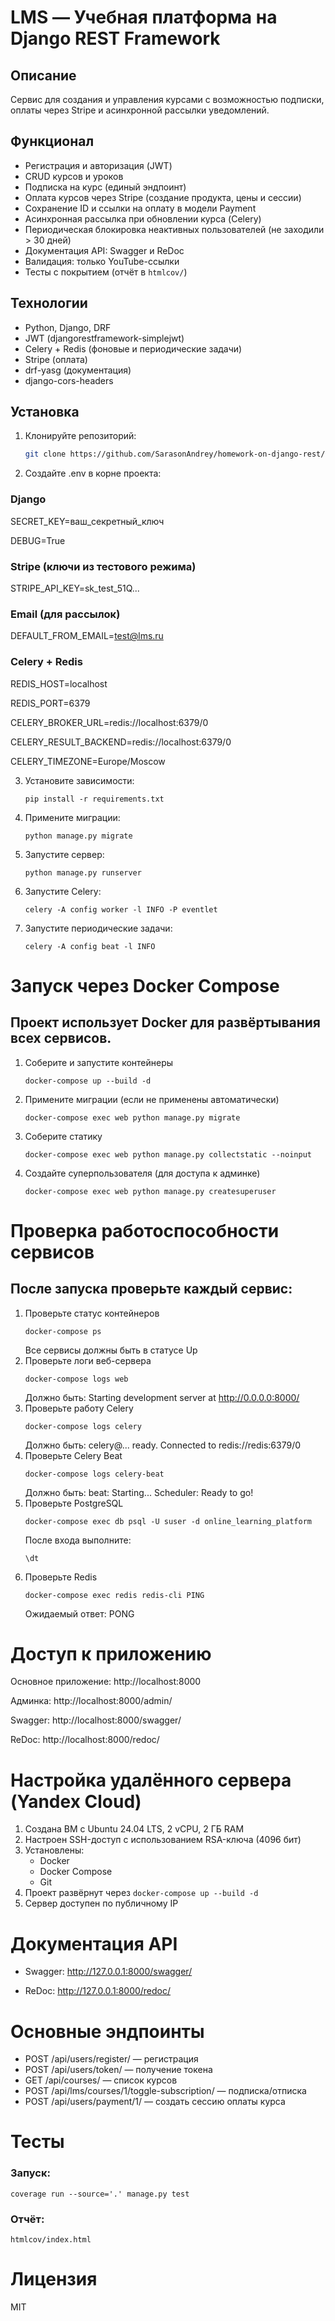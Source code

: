 # LMS — Учебная платформа на Django REST Framework

## Описание

Сервис для создания и управления курсами с возможностью подписки, оплаты через Stripe и асинхронной рассылки
уведомлений.

## Функционал

- Регистрация и авторизация (JWT)
- CRUD курсов и уроков
- Подписка на курс (единый эндпоинт)
- Оплата курсов через Stripe (создание продукта, цены и сессии)
- Сохранение ID и ссылки на оплату в модели Payment
- Асинхронная рассылка при обновлении курса (Celery)
- Периодическая блокировка неактивных пользователей (не заходили > 30 дней)
- Документация API: Swagger и ReDoc
- Валидация: только YouTube-ссылки
- Тесты с покрытием (отчёт в `htmlcov/`)

## Технологии

- Python, Django, DRF
- JWT (djangorestframework-simplejwt)
- Celery + Redis (фоновые и периодические задачи)
- Stripe (оплата)
- drf-yasg (документация)
- django-cors-headers

## Установка

1. Клонируйте репозиторий:
   ```bash
   git clone https://github.com/SarasonAndrey/homework-on-django-rest/
   
   ```
2. Создайте .env в корне проекта:

### Django

SECRET_KEY=ваш_секретный_ключ

DEBUG=True

### Stripe (ключи из тестового режима)

STRIPE_API_KEY=sk_test_51Q...

### Email (для рассылок)

DEFAULT_FROM_EMAIL=test@lms.ru

### Celery + Redis

REDIS_HOST=localhost

REDIS_PORT=6379

CELERY_BROKER_URL=redis://localhost:6379/0

CELERY_RESULT_BACKEND=redis://localhost:6379/0

CELERY_TIMEZONE=Europe/Moscow

3. Установите зависимости:

   ```
   pip install -r requirements.txt
   
   ```

4. Примените миграции:

   ```
   python manage.py migrate
   ```

5. Запустите сервер:

   ```
   python manage.py runserver
   ```

6. Запустите Celery:

   ```
   celery -A config worker -l INFO -P eventlet
   ```

7. Запустите периодические задачи:

   ```
   celery -A config beat -l INFO
   ```
   
# Запуск через Docker Compose
## Проект использует Docker для развёртывания всех сервисов.
1. Соберите и запустите контейнеры

   ```
   docker-compose up --build -d
   ```
   
2. Примените миграции (если не применены автоматически)
   
   ```
   docker-compose exec web python manage.py migrate
   ```
   
3. Соберите статику

   ```
   docker-compose exec web python manage.py collectstatic --noinput
   ```
   
4. Создайте суперпользователя (для доступа к админке)

   ```
   docker-compose exec web python manage.py createsuperuser
   ```
   
# Проверка работоспособности сервисов
## После запуска проверьте каждый сервис:
1. Проверьте статус контейнеров
   ```
   docker-compose ps
   ```
   Все сервисы должны быть в статусе Up
2. Проверьте логи веб-сервера
   ```
   docker-compose logs web
   ```
   Должно быть: Starting development server at http://0.0.0.0:8000/
3. Проверьте работу Celery
   ```
   docker-compose logs celery
   ```
   Должно быть: celery@... ready.
                Connected to redis://redis:6379/0
4. Проверьте Celery Beat
   ```
   docker-compose logs celery-beat
   ```
   Должно быть: beat: Starting...
                      Scheduler: Ready to go!
5. Проверьте PostgreSQL
   ```
   docker-compose exec db psql -U suser -d online_learning_platform
   ```
   После входа выполните: 
   ```
   \dt
   ```
6. Проверьте Redis
   ```
   docker-compose exec redis redis-cli PING
   ```
   Ожидаемый ответ: PONG

# Доступ к приложению

   Основное приложение: http://localhost:8000

   Админка: http://localhost:8000/admin/

   Swagger: http://localhost:8000/swagger/

   ReDoc: http://localhost:8000/redoc/

# Настройка удалённого сервера (Yandex Cloud)

1. Создана ВМ с Ubuntu 24.04 LTS, 2 vCPU, 2 ГБ RAM
2. Настроен SSH-доступ с использованием RSA-ключа (4096 бит)
3. Установлены:
   - Docker
   - Docker Compose
   - Git
4. Проект развёрнут через ``` docker-compose up --build -d ```
5. Сервер доступен по публичному IP

# Документация API

- Swagger: http://127.0.0.1:8000/swagger/

- ReDoc: http://127.0.0.1:8000/redoc/

# Основные эндпоинты

- POST /api/users/register/ — регистрация
- POST /api/users/token/ — получение токена
- GET /api/courses/ — список курсов
- POST /api/lms/courses/1/toggle-subscription/ — подписка/отписка
- POST /api/users/payment/1/ — создать сессию оплаты курса

# Тесты

### Запуск:

   ```
   coverage run --source='.' manage.py test
   ```

### Отчёт:

   ```
   htmlcov/index.html
   ```

# Лицензия

MIT